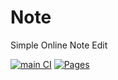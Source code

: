 # Note

Simple Online Note Edit

[![main CI](https://github.com/wandyezj/note/actions/workflows/main.yml/badge.svg?branch=main)](https://github.com/wandyezj/note/actions/workflows/main.yml)
[![Pages](https://github.com/wandyezj/note/actions/workflows/pages.yml/badge.svg?branch=main)](https://github.com/wandyezj/note/actions/workflows/pages.yml)

